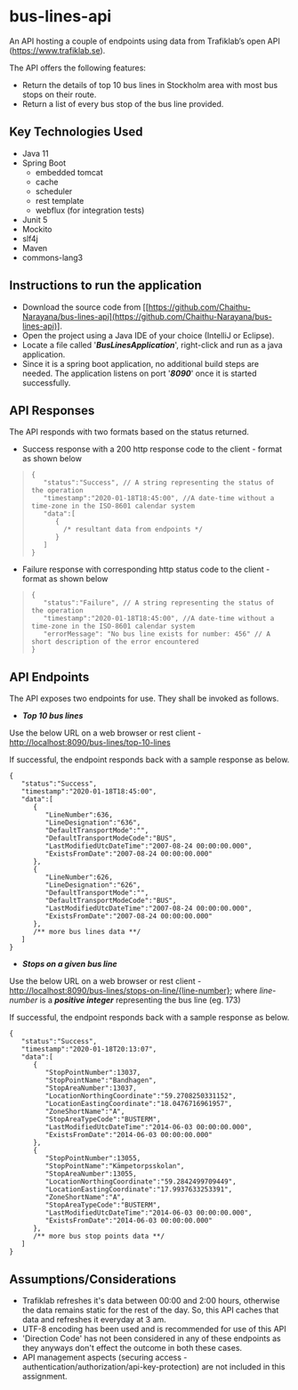 # bus-lines-api
An API hosting a couple of endpoints using data from Trafiklab’s open API (https://www.trafiklab.se).

The API offers the following features:
- Return the details of top 10 bus lines in Stockholm area with most bus stops on their route. 
- Return a list of every bus stop of the bus line provided.

## Key Technologies Used
 - Java 11
 - Spring Boot 
	- embedded tomcat
	- cache
	- scheduler
	- rest template
	- webflux (for integration tests)
 - Junit 5
 - Mockito
 - slf4j
 - Maven
 - commons-lang3
## Instructions to run the application

 - Download the source code from [[https://github.com/Chaithu-Narayana/bus-lines-api](https://github.com/Chaithu-Narayana/bus-lines-api)].
 - Open the project using a Java IDE of your choice (IntelliJ or Eclipse).
 - Locate a file called '***BusLinesApplication***', right-click and run as a java application.
 - Since it is a spring boot application, no additional build steps are needed. The application listens on port '***8090***' once it is started successfully.
## API Responses
The API responds with two formats based on the status returned.
 - Success response with a 200 http response code to the client - format as shown below
>     { 
>        "status":"Success", // A string representing the status of the operation
>        "timestamp":"2020-01-18T18:45:00", //A date-time without a time-zone in the ISO-8601 calendar system
>        "data":[ 
>           { 
>             /* resultant data from endpoints */
>           }
>        ]
>     }
     
 - Failure response with corresponding http status code to the client - format as shown below
>     { 
>        "status":"Failure", // A string representing the status of the operation
>        "timestamp":"2020-01-18T18:45:00", //A date-time without a time-zone in the ISO-8601 calendar system
>        "errorMessage": "No bus line exists for number: 456" // A short description of the error encountered
>     }
 
## API Endpoints
The API exposes two endpoints for use. They shall be invoked as follows.
 - ***Top 10 bus lines*** 
 
 Use the below URL on a web browser or rest client -
   [http://localhost:8090/bus-lines/top-10-lines](http://localhost:8090/bus-lines/top-10-lines)

If successful, the endpoint responds back with a sample response as below.

    { 
       "status":"Success",
       "timestamp":"2020-01-18T18:45:00",
       "data":[ 
          { 
             "LineNumber":636,
             "LineDesignation":"636",
             "DefaultTransportMode":"",
             "DefaultTransportModeCode":"BUS",
             "LastModifiedUtcDateTime":"2007-08-24 00:00:00.000",
             "ExistsFromDate":"2007-08-24 00:00:00.000"
          },
          { 
             "LineNumber":626,
             "LineDesignation":"626",
             "DefaultTransportMode":"",
             "DefaultTransportModeCode":"BUS",
             "LastModifiedUtcDateTime":"2007-08-24 00:00:00.000",
             "ExistsFromDate":"2007-08-24 00:00:00.000"
          },
          /** more bus lines data **/
       ]
    }
    
    
     

- ***Stops on a given bus line***
  
Use the below URL on a web browser or rest client -
[http://localhost:8090/bus-lines/stops-on-line/{line-number}](http://localhost:8090/bus-lines/stops-on-line/{line-number}); where *line-number* is a ***positive integer*** representing the bus line (eg. 173)

If successful, the endpoint responds back with a sample response as below.

    { 
       "status":"Success",
       "timestamp":"2020-01-18T20:13:07",
       "data":[ 
          { 
             "StopPointNumber":13037,
             "StopPointName":"Bandhagen",
             "StopAreaNumber":13037,
             "LocationNorthingCoordinate":"59.2708250331152",
             "LocationEastingCoordinate":"18.0476716961957",
             "ZoneShortName":"A",
             "StopAreaTypeCode":"BUSTERM",
             "LastModifiedUtcDateTime":"2014-06-03 00:00:00.000",
             "ExistsFromDate":"2014-06-03 00:00:00.000"
          },
          { 
             "StopPointNumber":13055,
             "StopPointName":"Kämpetorpsskolan",
             "StopAreaNumber":13055,
             "LocationNorthingCoordinate":"59.2842499709449",
             "LocationEastingCoordinate":"17.9937633253391",
             "ZoneShortName":"A",
             "StopAreaTypeCode":"BUSTERM",
             "LastModifiedUtcDateTime":"2014-06-03 00:00:00.000",
             "ExistsFromDate":"2014-06-03 00:00:00.000"
          },
          /** more bus stop points data **/
       ]
    }

## Assumptions/Considerations

 - Trafiklab refreshes it's data between 00:00 and 2:00 hours, otherwise the data remains static for the rest of the day. So, this API caches that data and refreshes it everyday at 3 am.
 - UTF-8 encoding has been used and is recommended for use of this API
 - 'Direction Code' has not been considered in any of these endpoints as they anyways don't effect the outcome in both these cases.
 - API management aspects (securing access - authentication/authorization/api-key-protection) are not included in this assignment.
